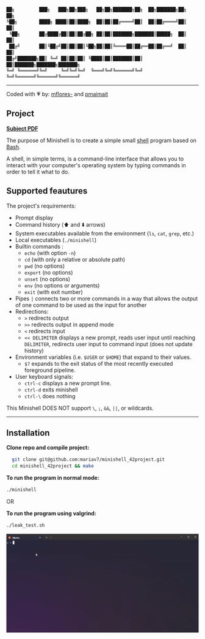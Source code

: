 
    ██╗         ███╗   ███╗██╗███╗   ██╗██╗███████╗██╗  ██╗███████╗██╗     ██╗     
    ╚██╗        ████╗ ████║██║████╗  ██║██║██╔════╝██║  ██║██╔════╝██║     ██║     
     ╚██╗       ██╔████╔██║██║██╔██╗ ██║██║███████╗███████║█████╗  ██║     ██║     
     ██╔╝       ██║╚██╔╝██║██║██║╚██╗██║██║╚════██║██╔══██║██╔══╝  ██║     ██║     
    ██╔╝███████╗██║ ╚═╝ ██║██║██║ ╚████║██║███████║██║  ██║███████╗███████╗███████╗
    ╚═╝ ╚══════╝╚═╝     ╚═╝╚═╝╚═╝  ╚═══╝╚═╝╚══════╝╚═╝  ╚═╝╚══════╝╚══════╝╚══════╝
---
Coded with 💗 by: [mflores-](https://github.com/mariav7) and [pmaimait](https://github.com/paridaMamat)

## Project

[**Subject PDF**](misc/en.subject.pdf)

The purpose of Minishell is to create a simple small [shell](https://en.wikipedia.org/wiki/Shell_(computing)) program based on [Bash](https://www.gnu.org/software/bash/manual/html_node/What-is-Bash_003f.html#:~:text=The%20name%20is%20an%20acronym,Labs%20Research%20version%20of%20Unix.).

A shell, in simple terms, is a command-line interface that allows you to interact with your computer's operating system by typing commands in order to tell it what to do.

## Supported feautures

The project's requirements:
* Prompt display
* Command history (⬆️ and ⬇️ arrows)
* System executables available from the environment (`ls`, `cat`, `grep`, etc.)
* Local executables (`./minishell`)
* Builtin commands :
  * `echo` (with option `-n`)
  * `cd` (with only a relative or absolute path)
  * `pwd` (no options)
  * `export` (no options)
  * `unset` (no options)
  * `env` (no options or arguments)
  * `exit` (with exit number) 
* Pipes `|` connects two or more commands in a way that allows the output of one command to be used as the input for another
* Redirections:
  * `>` redirects output
  * `>>` redirects output in append mode
  * `<` redirects input
  * `<< DELIMITER` displays a new prompt, reads user input until reaching `DELIMITER`, redirects user input to command input (does not update history)
* Environment variables (i.e. `$USER` or `$HOME`) that expand to their values.
  * `$?` expands to the exit status of the most recently executed foreground pipeline.
* User keyboard signals:
  * `ctrl-c` displays a new prompt line.
  * `ctrl-d` exits minishell
  * `ctrl-\` does nothing

This Minishell DOES NOT support `\`, `;`, `&&`, `||`, or wildcards.

---

## Installation

**Clone repo and compile project:**
```bash
  git clone git@github.com:mariav7/minishell_42project.git
  cd minishell_42project && make
```

**To run the program in normal mode:**
```bash
./minishell
```

OR

**To run the program using valgrind:**
```bash
./leak_test.sh
```
![Demo:](misc/demo.gif)
